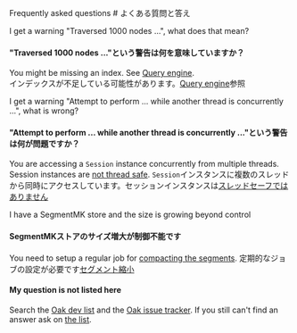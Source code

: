 <!--
   Licensed to the Apache Software Foundation (ASF) under one or more
   contributor license agreements.  See the NOTICE file distributed with
   this work for additional information regarding copyright ownership.
   The ASF licenses this file to You under the Apache License, Version 2.0
   (the "License"); you may not use this file except in compliance with
   the License.  You may obtain a copy of the License at

       http://www.apache.org/licenses/LICENSE-2.0

   Unless required by applicable law or agreed to in writing, software
   distributed under the License is distributed on an "AS IS" BASIS,
   WITHOUT WARRANTIES OR CONDITIONS OF ANY KIND, either express or implied.
   See the License for the specific language governing permissions and
   limitations under the License.
  -->

Frequently asked questions
# よくある質問と答え

I get a warning "Traversed 1000 nodes ...", what does that mean?
#### "Traversed 1000 nodes ..."という警告は何を意味していますか？

You might be missing an index. See [Query engine](query.html).  
インデックスが不足している可能性があります。[Query engine](query.html)参照

I get a warning "Attempt to perform ... while another thread is concurrently ...", what is wrong?
#### "Attempt to perform ... while another thread is concurrently ..."という警告は何が問題ですか？

You are accessing a `Session` instance concurrently from multiple threads. Session instances are
[not thread safe](dos_and_donts.html#Anti_pattern:_concurrent_session_access).
`Session`インスタンスに複数のスレッドから同時にアクセスしています。セッションインスタンスは[スレッドセーフではありません](dos_and_donts.html#Anti_pattern:_concurrent_session_access)

I have a SegmentMK store and the size is growing beyond control
#### SegmentMKストアのサイズ増大が制御不能です

You need to setup a regular job for [compacting the segments](nodestore/segmentmk.html#Segment_Compaction).
定期的なジョブの設定が必要です[セグメント縮小](nodestore/segmentmk.html#Segment_Compaction)

#### My question is not listed here

Search the [Oak dev list](http://jackrabbit.markmail.org/search/+list:org.apache.jackrabbit.oak-dev)
and the [Oak issue tracker](https://issues.apache.org/jira/browse/OAK). If you still can't find an
answer ask on [the list](participating.html).



